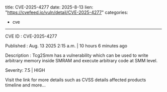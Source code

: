  
title: CVE-2025-4277
date: 2025-8-13
lien: "https://cvefeed.io/vuln/detail/CVE-2025-4277"
categories:
  - cve
---

CVE ID : CVE-2025-4277

Published :  Aug. 13
2025
2:15 a.m. | 10 hours
6 minutes ago

Description : Tcg2Smm has a vulnerability which can be used to write arbitrary memory inside SMRAM and execute arbitrary code at SMM level.

Severity: 7.5 | HIGH

Visit the link for more details
such as CVSS details
affected products
timeline
and more...
